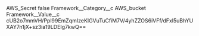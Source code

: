 <?xml version="1.0" encoding="UTF-8"?>
<CustomMetadata xmlns="http://soap.sforce.com/2006/04/metadata" xmlns:xsi="http://www.w3.org/2001/XMLSchema-instance" xmlns:xsd="http://www.w3.org/2001/XMLSchema">
    <label>AWS_Secret</label>
    <protected>false</protected>
    <values>
        <field>Framework__Category__c</field>
        <value xsi:type="xsd:string">AWS_bucket</value>
    </values>
    <values>
        <field>Framework__Value__c</field>
        <value xsi:type="xsd:string">cUB2o7mmVH/Ppl99EmZqmIzeKIGVuTuCfiM7V/4yhZZOS6iVFf/dFxl5uBhYUXAY7n1jX+sz3ia19LDEIg7kwQ==</value>
    </values>
</CustomMetadata>
